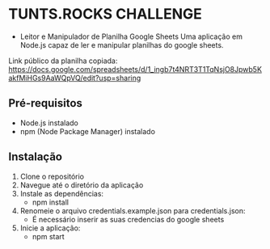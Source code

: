 # TUNTS.ROCKS CHALLENGE

- Leitor e Manipulador de Planilha Google Sheets
  Uma aplicação em Node.js capaz de ler e manipular planilhas do google sheets.

Link público da planilha copiada:
https://docs.google.com/spreadsheets/d/1_ingb7t4NRT3T1TqNsjO8Jpwb5KakfMiHGs9AaWQpVQ/edit?usp=sharing

## Pré-requisitos

- Node.js instalado
- npm (Node Package Manager) instalado

## Instalação

1. Clone o repositório
2. Navegue até o diretório da aplicação
3. Instale as dependências:
   - npm install
4. Renomeie o arquivo credentials.example.json para credentials.json:
   - É necessário inserir as suas credencias do google sheets
5. Inicie a aplicação:
   - npm start
